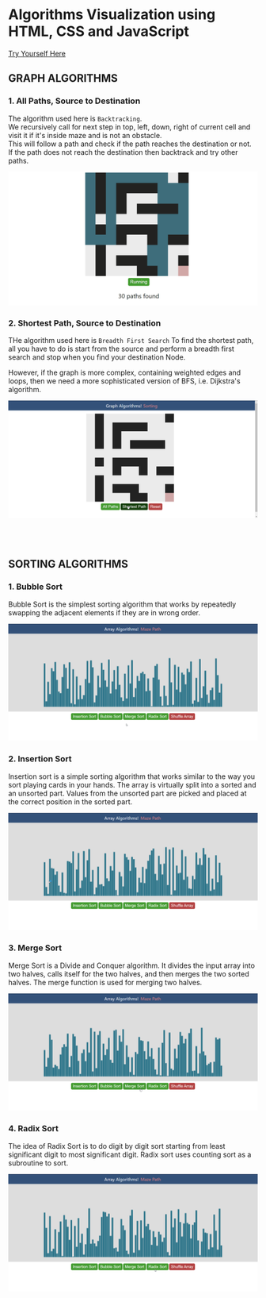 # Algorithms Visualization using HTML, CSS and JavaScript

[Try Yourself Here](https://sachuverma.github.io/Algorithms-Visualization/index.html)

## GRAPH ALGORITHMS

### 1. All Paths, Source to Destination

<!-- ## A simple visualization of **backtracking** code [Check Here](https://sachuverma.github.io/Mazepath-Algo-Visualization/)

#### I tried making a visualization for a data structures problem where _we need to find all possible paths from top left cell to bottom right cell in a maze_.

#### I saw this [problem](https://lnkd.in/g4kYp8y) on Pepcoding resourses page. -->

The algorithm used here is `Backtracking`.  
We recursively call for next step in top, left, down, right of current cell and visit it if it's inside maze and is not an obstacle.  
This will follow a path and check if the path reaches the destination or not. If the path does not reach the destination then backtrack and try other paths.

![1-Maze Path Animation](demo/all_path.gif)

### 2. Shortest Path, Source to Destination

THe algorithm used here is `Breadth First Search`
To find the shortest path, all you have to do is start from the source and perform a breadth first search and stop when you find your destination Node.

However, if the graph is more complex, containing weighted edges and loops, then we need a more sophisticated version of BFS, i.e. Dijkstra's algorithm.

![2-Maze Shortest Path Animation](demo/shortest_path.gif)

<br />
<br />

## SORTING ALGORITHMS

### 1. Bubble Sort

Bubble Sort is the simplest sorting algorithm that works by repeatedly swapping the adjacent elements if they are in wrong order.

![1-Bubble Sort Animation](demo/bubble_sort.gif)

### 2. Insertion Sort

Insertion sort is a simple sorting algorithm that works similar to the way you sort playing cards in your hands. The array is virtually split into a sorted and an unsorted part. Values from the unsorted part are picked and placed at the correct position in the sorted part.

![2-Insertion Sort Animation](demo/insertion_sort.gif)

### 3. Merge Sort

Merge Sort is a Divide and Conquer algorithm. It divides the input array into two halves, calls itself for the two halves, and then merges the two sorted halves. The merge function is used for merging two halves.

![3-Merge Sort Animation](demo/merge_sort.gif)

### 4. Radix Sort

The idea of Radix Sort is to do digit by digit sort starting from least significant digit to most significant digit. Radix sort uses counting sort as a subroutine to sort.

![4-Radix Sort Animation](demo/radix_sort.gif)
